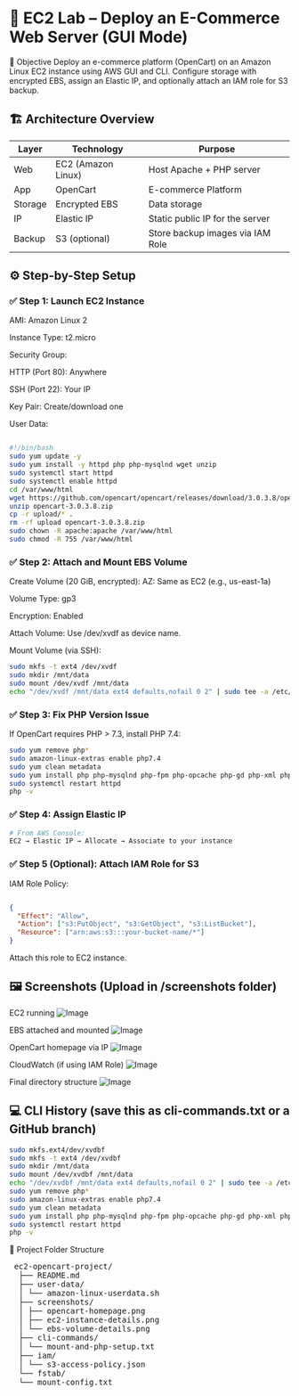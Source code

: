 # 🛒 EC2 Lab – Deploy an E-Commerce Web Server (GUI Mode)
📌 Objective
Deploy an e-commerce platform (OpenCart) on an Amazon Linux EC2 instance using AWS GUI and CLI. Configure storage with encrypted EBS, assign an Elastic IP, and optionally attach an IAM role for S3 backup.

## 🏗️ Architecture Overview
| Layer   | Technology         | Purpose                          |
| ------- | ------------------ | -------------------------------- |
| Web     | EC2 (Amazon Linux) | Host Apache + PHP server         |
| App     | OpenCart           | E-commerce Platform              |
| Storage | Encrypted EBS      | Data storage                     |
| IP      | Elastic IP         | Static public IP for the server  |
| Backup  | S3 (optional)      | Store backup images via IAM Role |


## ⚙️ Step-by-Step Setup
### ✅ Step 1: Launch EC2 Instance
AMI: Amazon Linux 2

Instance Type: t2.micro

Security Group:

HTTP (Port 80): Anywhere

SSH (Port 22): Your IP

Key Pair: Create/download one

User Data:

```bash

#!/bin/bash
sudo yum update -y
sudo yum install -y httpd php php-mysqlnd wget unzip
sudo systemctl start httpd
sudo systemctl enable httpd
cd /var/www/html
wget https://github.com/opencart/opencart/releases/download/3.0.3.8/opencart-3.0.3.8.zip
unzip opencart-3.0.3.8.zip
cp -r upload/* .
rm -rf upload opencart-3.0.3.8.zip
sudo chown -R apache:apache /var/www/html
sudo chmod -R 755 /var/www/html
```
### ✅ Step 2: Attach and Mount EBS Volume
Create Volume (20 GiB, encrypted):
AZ: Same as EC2 (e.g., us-east-1a)

Volume Type: gp3

Encryption: Enabled

Attach Volume:
Use /dev/xvdf as device name.

Mount Volume (via SSH):

```bash
sudo mkfs -t ext4 /dev/xvdf
sudo mkdir /mnt/data
sudo mount /dev/xvdf /mnt/data
echo "/dev/xvdf /mnt/data ext4 defaults,nofail 0 2" | sudo tee -a /etc/fstab
```
### ✅ Step 3: Fix PHP Version Issue
If OpenCart requires PHP > 7.3, install PHP 7.4:

```bash
sudo yum remove php*
sudo amazon-linux-extras enable php7.4
sudo yum clean metadata
sudo yum install php php-mysqlnd php-fpm php-opcache php-gd php-xml php-mbstring -y
sudo systemctl restart httpd
php -v
```
### ✅ Step 4: Assign Elastic IP
```bash
# From AWS Console:
EC2 → Elastic IP → Allocate → Associate to your instance
```
### ✅ Step 5 (Optional): Attach IAM Role for S3
IAM Role Policy:
```json

{
  "Effect": "Allow",
  "Action": ["s3:PutObject", "s3:GetObject", "s3:ListBucket"],
  "Resource": ["arn:aws:s3:::your-bucket-name/*"]
}
```
Attach this role to EC2 instance.

## 🖼️ Screenshots (Upload in /screenshots folder)
EC2 running
![Image](https://github.com/user-attachments/assets/67a55780-5f27-42eb-8cec-3e56c3632efd)

EBS attached and mounted
![Image](https://github.com/user-attachments/assets/f94ce99a-1f71-4d99-a168-d57b00a8e29c)

OpenCart homepage via IP
![Image](https://github.com/user-attachments/assets/acd61a83-3133-4996-91a1-ae01e20457e7)

CloudWatch (if using IAM Role)
![Image](https://github.com/user-attachments/assets/73d0c7cb-1db2-4ed9-881f-939eb09dc0c9)

Final directory structure
![Image](https://github.com/user-attachments/assets/0b658fc1-d6ba-4b1f-b528-37d6b08643e7)

## 💻 CLI History (save this as cli-commands.txt or a GitHub branch) 
```bash
sudo mkfs.ext4/dev/xvdbf
sudo mkfs -t ext4 /dev/xvdbf
sudo mkdir /mnt/data
sudo mount /dev/xvdbf /mnt/data
echo "/dev/xvdbf /mnt/data ext4 defaults,nofail 0 2" | sudo tee -a /etc/fstab
sudo yum remove php*
sudo amazon-linux-extras enable php7.4
sudo yum clean metadata
sudo yum install php php-mysqlnd php-fpm php-opcache php-gd php-xml php-mbstring -y
sudo systemctl restart httpd
php -v
```
📁 Project Folder Structure
<pre> ec2-opencart-project/ 
  ├── README.md 
  ├── user-data/ 
  │ └── amazon-linux-userdata.sh 
  ├── screenshots/ 
  │ ├── opencart-homepage.png 
  │ ├── ec2-instance-details.png 
  │ └── ebs-volume-details.png 
  ├── cli-commands/ 
  │ └── mount-and-php-setup.txt 
  ├── iam/ 
  │ └── s3-access-policy.json 
  └── fstab/ 
  └── mount-config.txt </pre>




